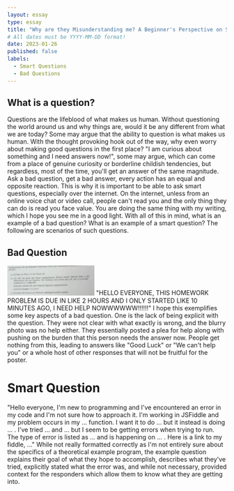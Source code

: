 ```yaml
---
layout: essay
type: essay
title: "Why are they Misunderstanding me? A Beginner's Perspective on Smart Questions."
# All dates must be YYYY-MM-DD format!
date: 2023-01-26
published: false
labels:
  - Smart Questions
  - Bad Questions
---
```

## What is a question?
Questions are the lifeblood of what makes us human. Without questioning the world around us and why things are, would it be any different from what we are today? Some may argue that the ability to question is what makes us human. With the thought provoking hook out of the way, why even worry about making good questions in the first place? "I am curious about something and I need answers now!", some may argue, which can come from a place of genuine curiosity or borderline childish tendencies, but regardless, most of the time, you'll get an answer of the same magnitude. Ask a bad question, get a bad answer, every action has an equal and opposite reaction. This is why it is important to be able to ask smart questions, especially over the internet. On the internet, unless from an online voice chat or video call, people can't read you and the only thing they can do is read you face value. You are doing the same thing with my writing, which I hope you see me in a good light. With all of this in mind, what is an example of a bad question? What is an example of a smart question? The following are scenarios of such questions.

## Bad Question
<img width="200px" class="rounded float-start pe-4" src="../img/smart-questions/4blja.png">
"HELLO EVERYONE, THIS HOMEWORK PROBLEM IS DUE IN LIKE 2 HOURS AND I ONLY STARTED LIKE 10 MINUTES AGO, I NEED HELP NOWWWWWW!!!!!!" I hope this exemplifies some key aspects of a bad question. One is the lack of being explicit with the question. They were not clear with what exactly is wrong, and the blurry photo was no help either. They essentially posted a plea for help along with pushing on the burden that this person needs the answer now. People get nothing from this, leading to answers like "Good Luck" or "We can't help you" or a whole host of other responses that will not be fruitful for the poster. 

# Smart Question
"Hello everyone, I'm new to programming and I've encountered an error in my code and I'm not sure how to approach it. I'm working in JSFiddle and my problem occurs in my ... function. I want it to do ... but it instead is doing ... . I've tried ... and ... but I seem to be getting errors when trying to run. The type of error is listed as ... and is happening on ... . Here is a link to my fiddle, ..." While not really formatted correctly as I'm not entirely sure about the specifics of a theoretical example program, the example question explains their goal of what they hope to accomplish, describes what they've tried, explicitly stated what the error was, and while not necessary, provided context for the responders which allow them to know what they are getting into. 
